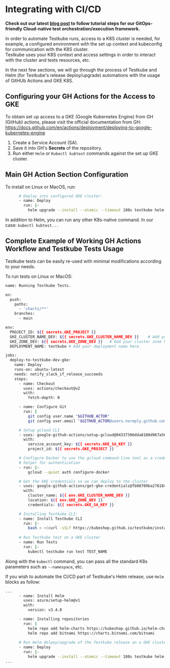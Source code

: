 # Integrating with CI/CD

**Check out our latest [blog post](https://kubeshop.io/blog/a-gitops-powered-kubernetes-testing-machine-with-argocd-and-testkube) to follow tutorial steps for our GitOps-friendly Cloud-native test orchestration/execution framework.**

In order to automate Testkube runs, access to a  K8S cluster is needed, for example, a configured environment with the set up context and kubeconfig for communication with the K8S cluster.  
Testkube uses your K8S context and access settings in order to interact with the cluster and tests resources, etc.

In the next few sections, we will go through the process of Testkube and Helm (for Testkube's release deploy/upgrade) automations with the usage of GitHUb Actions and GKE K8S.

## **Configuring your GH Actions for the Access to GKE**

To obtain set up access to a GKE (Google Kubernetes Engine) from GH (GitHub) actions, please visit the official documentation from GH: <https://docs.github.com/en/actions/deployment/deploying-to-google-kubernetes-engine>

1. Create a Service Account (SA).
2. Save it into GH's **Secrets** of the repository.
3. Run either `Helm` or `Kubectl kubtest` commands against the set up GKE cluster.

## **Main GH Action Section Configuration**

To install on Linux or MacOS, run:

```sh
      # Deploy into configured GKE cluster:
      - name: Deploy
        run: |-
          helm upgrade --install --atomic --timeout 180s testkube helm-charts/testkube --namespace testkube --create-namespace
```

In addition to Helm, you can run any other K8s-native command. In our case: `kubectl kubtest...`

## **Complete Example of Working GH Actions Workflow and Testkube Tests Usage** 

Testkube tests can be easily re-used with minimal modifications according to your needs.

To run tests on Linux or MacOS:

```sh
name: Running Testkube Tests.

on:
  push:
    paths:
      - 'charts/**'
    branches:
      - main

env:
  PROJECT_ID: ${{ secrets.GKE_PROJECT }}
  GKE_CLUSTER_NAME_DEV: ${{ secrets.GKE_CLUSTER_NAME_DEV }}    # Add your cluster name here.
  GKE_ZONE_DEV: ${{ secrets.GKE_ZONE_DEV }}   # Add your cluster zone here.
  DEPLOYMENT_NAME: testkube # Add your deployment name here.

jobs:
  deploy-to-testkube-dev-gke:
    name: Deploy
    runs-on: ubuntu-latest
    needs: notify_slack_if_release_succeeds
    steps:
      - name: Checkout
        uses: actions/checkout@v2
        with:
          fetch-depth: 0

      - name: Configure Git
        run: |
          git config user.name "$GITHUB_ACTOR"
          git config user.email "$GITHUB_ACTOR@users.noreply.github.com"

      # Setup gcloud CLI 
      - uses: google-github-actions/setup-gcloud@94337306dda8180d967a56932ceb4ddcf01edae7
        with:
          service_account_key: ${{ secrets.GKE_SA_KEY }}
          project_id: ${{ secrets.GKE_PROJECT }}

      # Configure Docker to use the gcloud command-line tool as a credential
      # helper for authentication
      - run: |-
          gcloud --quiet auth configure-docker

      # Get the GKE credentials so we can deploy to the cluster
      - uses: google-github-actions/get-gke-credentials@fb08709ba27618c31c09e014e1d8364b02e5042e
        with:
          cluster_name: ${{ env.GKE_CLUSTER_NAME_DEV }}
          location: ${{ env.GKE_ZONE_DEV }}
          credentials: ${{ secrets.GKE_SA_KEY }}

      # Installing Testkube CLI:
      - name: Install Testkube CLI
        run: |-
          bash < <(curl -sSLf https://kubeshop.github.io/testkube/install.sh )
          
      # Run Testkube test on a GKE cluster
      - name: Run Tests
        run: |-
          kubectl testkube run test TEST_NAME
```

Along with the `kubectl` command, you can pass all the standard K8s parameters such as `--namespace`, etc.

If you wish to automate the CI/CD part of Testkube's Helm release, use `Helm` blocks as follow:

```sh
...
      - name: Install Helm
        uses: azure/setup-helm@v1
        with:
          version: v3.4.0

      - name: Installing repositories
        run: |
          helm repo add helm-charts https://kubeshop.github.io/helm-charts
          helm repo add bitnami https://charts.bitnami.com/bitnami
      
      # Run Helm delpoy/upgrade of the Testkube release on a GKE cluster
      - name: Deploy
        run: |-
          helm upgrade --install --atomic --timeout 180s testkube helm-charts/testkube --namespace testkube --create-namespace
...
```
